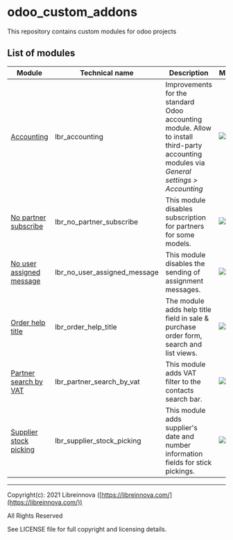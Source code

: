 # odoo_custom_addons

This repository contains custom modules for odoo projects

## List of modules

Module | Technical name | Description | Maturity
------ | -------------- | ----------- | --------
[Accounting](https://github.com/libreinnova/odoo_custom_addons/tree/13.0/lbr_accounting) | lbr_accounting | Improvements for the standard Odoo accounting module. Allow to install third-party accounting modules via *General settings > Accounting*  | ![Beta](https://img.shields.io/badge/Beta-green.png)
[No partner subscribe](https://github.com/libreinnova/odoo_custom_addons/tree/13.0/lbr_no_partner_subscribe) | lbr_no_partner_subscribe | This module disables subscription for partners for some models.  | ![Beta](https://img.shields.io/badge/Beta-green.png)
[No user assigned message](https://github.com/libreinnova/odoo_custom_addons/tree/13.0/lbr_no_user_assigned_message) | lbr_no_user_assigned_message | This module disables the sending of assignment messages.  | ![Beta](https://img.shields.io/badge/Beta-green.png)
[Order help title](https://github.com/libreinnova/odoo_custom_addons/tree/13.0/lbr_order_help_title) | lbr_order_help_title | The module adds help title field in sale & purchase order form, search and list views. | ![Beta](https://img.shields.io/badge/Beta-green.png)
[Partner search by VAT](https://github.com/libreinnova/odoo_custom_addons/tree/13.0/lbr_partner_search_by_vat) | lbr_partner_search_by_vat | This module adds VAT filter to the contacts search bar. | ![Beta](https://img.shields.io/badge/Beta-green.png)
[Supplier stock picking](https://github.com/libreinnova/odoo_custom_addons/tree/13.0/lbr_supplier_stock_picking) | lbr_supplier_stock_picking | This module adds supplier's date and number information fields for stick pickings. | ![Beta](https://img.shields.io/badge/Beta-green.png)

-------------

Copyright(c): 2021 Libreinnova ([https://libreinnova.com/](https://libreinnova.com/))

All Rights Reserved

See LICENSE file for full copyright and licensing details.
